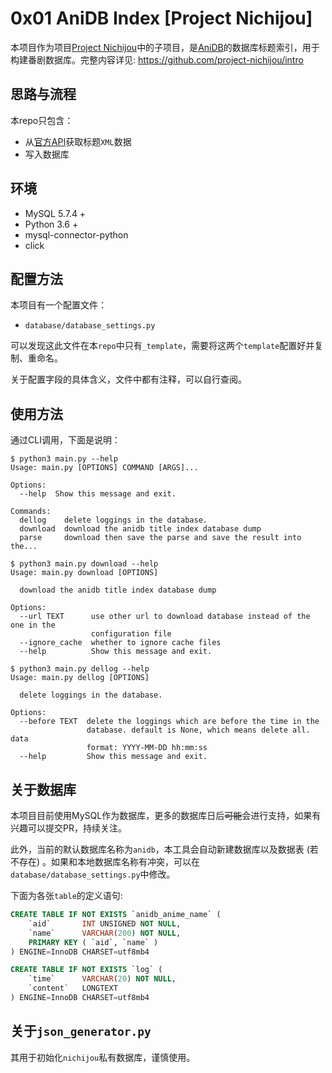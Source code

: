 # 0x01 AniDB Index [Project Nichijou]

本项目作为项目[Project Nichijou](https://github.com/project-nichijou)中的子项目，是[AniDB](anidb.net)的数据库标题索引，用于构建番剧数据库。完整内容详见: https://github.com/project-nichijou/intro

## 思路与流程

本repo只包含：
- 从[官方API](https://wiki.anidb.net/API)获取标题`XML`数据
- 写入数据库

## 环境

- MySQL 5.7.4 +
- Python 3.6 +
- mysql-connector-python
- click

## 配置方法

本项目有一个配置文件：
- `database/database_settings.py`

可以发现这此文件在本`repo`中只有`_template`，需要将这两个`template`配置好并复制、重命名。

关于配置字段的具体含义，文件中都有注释，可以自行查阅。

## 使用方法

通过CLI调用，下面是说明：

```
$ python3 main.py --help
Usage: main.py [OPTIONS] COMMAND [ARGS]...

Options:
  --help  Show this message and exit.

Commands:
  dellog    delete loggings in the database.
  download  download the anidb title index database dump
  parse     download then save the parse and save the result into the...
```

```
$ python3 main.py download --help
Usage: main.py download [OPTIONS]

  download the anidb title index database dump

Options:
  --url TEXT      use other url to download database instead of the one in the
                  configuration file
  --ignore_cache  whether to ignore cache files
  --help          Show this message and exit.
```

```
$ python3 main.py dellog --help
Usage: main.py dellog [OPTIONS]

  delete loggings in the database.

Options:
  --before TEXT  delete the loggings which are before the time in the
                 database. default is None, which means delete all. data
                 format: YYYY-MM-DD hh:mm:ss
  --help         Show this message and exit.
```

## 关于数据库

本项目目前使用MySQL作为数据库，更多的数据库日后~~可能~~会进行支持，如果有兴趣可以提交PR，持续关注。

此外，当前的默认数据库名称为`anidb`，本工具会自动新建数据库以及数据表 (若不存在) 。如果和本地数据库名称有冲突，可以在`database/database_settings.py`中修改。

下面为各张`table`的定义语句:

```sql
CREATE TABLE IF NOT EXISTS `anidb_anime_name` (
	`aid`		INT UNSIGNED NOT NULL,
	`name`		VARCHAR(200) NOT NULL,
	PRIMARY KEY ( `aid`, `name` )
) ENGINE=InnoDB CHARSET=utf8mb4
```

```sql
CREATE TABLE IF NOT EXISTS `log` (
	`time`		VARCHAR(20) NOT NULL,
	`content`	LONGTEXT
) ENGINE=InnoDB CHARSET=utf8mb4
```

## 关于`json_generator.py`

其用于初始化`nichijou`私有数据库，谨慎使用。
